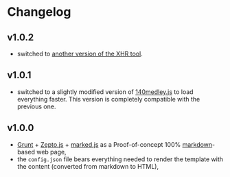 # Changelog

## v1.0.2

* switched to [another version of the XHR tool](https://gist.github.com/azproduction/1625623).

## v1.0.1

* switched to a slightly modified version of [140medley.js](https://github.com/honza/140medley) to load everything faster. This version is completely compatible with the previous one.

## v1.0.0

* [Grunt](http://gruntjs.com/getting-started) + [Zepto.js](http://zeptojs.com/) + [marked.js](https://github.com/chjj/marked) as a Proof-of-concept 100% [markdown](http://daringfireball.net/projects/markdown/)-based web page,
* the ``config.json`` file bears everything needed to render the template with the content (converted from markdown to HTML),
